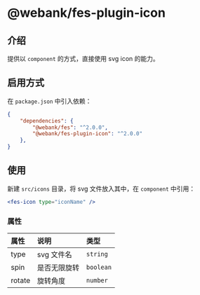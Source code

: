 # @webank/fes-plugin-icon

## 介绍

提供以 `component` 的方式，直接使用 svg icon 的能力。
## 启用方式

在 `package.json` 中引入依赖：
```json
{
    "dependencies": {
        "@webank/fes": "^2.0.0",
        "@webank/fes-plugin-icon": "^2.0.0"
    },
}
```

## 使用

新建 `src/icons` 目录，将 svg 文件放入其中，在 `component` 中引用：

```jsx
<fes-icon type="iconName" />
```

### 属性

| 属性 | 说明 | 类型 |
| :-----| :---- | :---- |
| type | svg 文件名 | `string` |
| spin | 是否无限旋转 | `boolean` |
| rotate | 旋转角度 | `number` |

